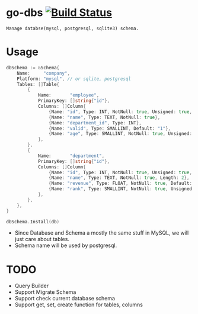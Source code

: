 # go-dbs [![Build Status](https://travis-ci.org/luanphandinh/go-dbs.svg?branch=master)](https://travis-ci.org/luanphandinh/go-dbs)
```
Manage databse(mysql, postgresql, sqlite3) schema.
```

# Usage

```go
dbSchema := &Schema{
    Name:     "company",
    Platform: "mysql", // or sqlite, postgresql
    Tables: []Table{
        {
            Name:       "employee",
            PrimaryKey: []string{"id"},
            Columns: []Column{
                {Name: "id", Type: INT, NotNull: true, Unsigned: true, AutoIncrement: true},
                {Name: "name", Type: TEXT, NotNull: true},
                {Name: "department_id", Type: INT},
                {Name: "valid", Type: SMALLINT, Default: "1"},
                {Name: "age", Type: SMALLINT, NotNull: true, Unsigned: true, Length: 2, Check: "age > 1"},
            },
        },
        {
            Name:       "department",
            PrimaryKey: []string{"id"},
            Columns: []Column{
                {Name: "id", Type: INT, NotNull: true, Unsigned: true, AutoIncrement: true},
                {Name: "name", Type: TEXT, NotNull: true, Length: 2},
                {Name: "revenue", Type: FLOAT, NotNull: true, Default: "1.01"},
                {Name: "rank", Type: SMALLINT, NotNull: true, Unsigned: true, Unique: true, Length: 1},
            },
        },
    },
}

dbSchema.Install(db)
```

* Since Database and Schema a mostly the same stuff in MySQL, we will just care about tables.
* Schema name will be used by postgresql.

# TODO
* Query Builder
* Support Migrate Schema
* Support check current database schema
* Support get, set, create function for tables, columns
